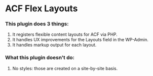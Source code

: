 # ACF Flex Layouts

### This plugin does 3 things:

1. It registers flexible content layouts for ACF via PHP.
2. It handles UX improvements for the Layouts field in the WP-Admin.
3. It handles markup output for each layout.

### What this plugin doesn't do:

1. No styles: those are created on a site-by-site basis. 
